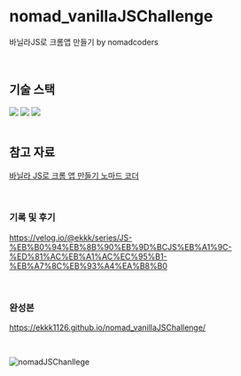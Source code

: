 # nomad_vanillaJSChallenge
바닐라JS로 크롬앱 만들기 by nomadcoders

<br />

## 기술 스택
<div>
  <img src="https://img.shields.io/badge/HTML5-E34F26?style=for-the-badge&logo=HTML5&logoColor=white">
  <img src="https://img.shields.io/badge/CSS3-1572B6?style=for-the-badge&logo=CSS3&logoColor=white">
  <img src="https://img.shields.io/badge/Javascript-F7DF1E?style=for-the-badge&logo=Javascript&logoColor=white">
</div>

<br />

## 참고 자료
[바닐라 JS로 크롬 앱 만들기 노마드 코더](https://nomadcoders.co/vanillajs-challenge)

<br />

### 기록 및 후기 
  https://velog.io/@ekkk/series/JS-%EB%B0%94%EB%8B%90%EB%9D%BCJS%EB%A1%9C-%ED%81%AC%EB%A1%AC%EC%95%B1-%EB%A7%8C%EB%93%A4%EA%B8%B0
  
<br />

### 완성본 
  https://ekkk1126.github.io/nomad_vanillaJSChallenge/
  
  <br />
  
  ![nomadJSChanllege](https://github.com/ekkk1126/nomad_vanillaJSChallenge/assets/115553490/10c55bf1-d543-4d40-915e-1583e5c3c773)


  
  
